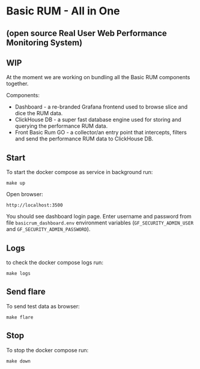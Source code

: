 # Basic RUM - All in One
## (open source Real User Web Performance Monitoring System)

## WIP

At the moment we are working on bundling all the Basic RUM components together. 

Components:

 - Dashboard - a re-branded Grafana frontend used to browse slice and dice the RUM data.
 - ClickHouse DB - a super fast database engine used for storing and querying the performance RUM data.
 - Front Basic Rum GO - a collector/an entry point that intercepts, filters and send the performance RUM data to ClickHouse DB.



## Start

To start the docker compose as service in background run:
```
make up
```

Open browser:
```
http://localhost:3500
```

You should see dashboard login page.
Enter username and password from file `basicrum_dashboard.env` environment variables (`GF_SECURITY_ADMIN_USER` and `GF_SECURITY_ADMIN_PASSWORD`).

## Logs

to check the docker compose logs run:
```
make logs
```

## Send flare

To send test data as browser:
```
make flare
```

## Stop

To stop the docker compose run:
```
make down
```
